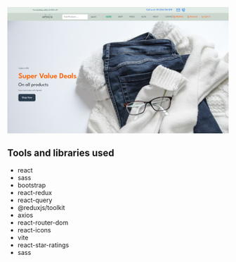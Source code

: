 
<img src='./public/image.jpg'></img>


## Tools and libraries used

-   react
-   sass
-   bootstrap
-   react-redux
-   react-query
-   @reduxjs/toolkit
-   axios
-   react-router-dom
-   react-icons
-   vite
-   react-star-ratings
-   sass
